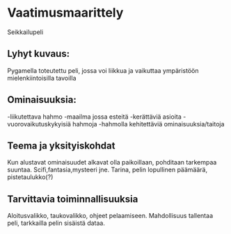 # Vaatimusmaarittely

Seikkailupeli

## Lyhyt kuvaus:

Pygamella toteutettu peli, jossa voi liikkua ja vaikuttaa ympäristöön mielenkiintoisilla tavoilla

## Ominaisuuksia:

-liikutettava hahmo
-maailma jossa esteitä
-kerättäviä asioita
-vuorovaikutuskykyisiä hahmoja
-hahmolla kehitettäviä ominaisuuksia/taitoja

## Teema ja yksityiskohdat

Kun alustavat ominaisuudet alkavat olla paikoillaan, pohditaan tarkempaa suuntaa. Scifi,fantasia,mysteeri jne.
Tarina, pelin lopullinen päämäärä, pistetaulukko(?)

## Tarvittavia toiminnallisuuksia

Aloitusvalikko, taukovalikko, ohjeet pelaamiseen. Mahdollisuus tallentaa peli, tarkkailla pelin sisäistä dataa.

